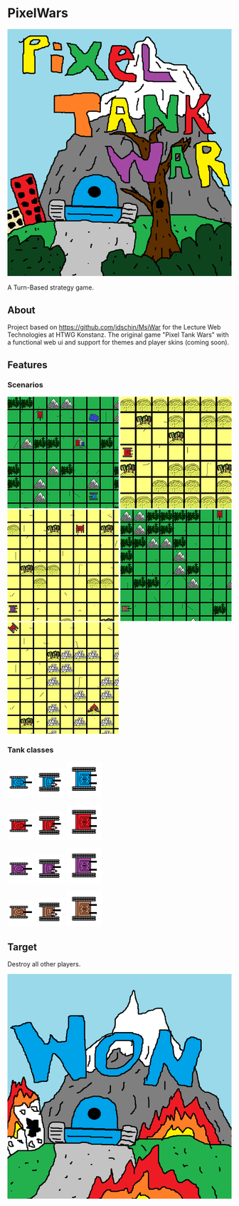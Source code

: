 # PixelWars

![Alt-Text](https://github.com/AbgespaceterTyp/PixelWars/blob/master/pixel-wars-play/public/images/background_opening.png "Pixel Tank Wars")

A Turn-Based strategy game.

## About

Project based on https://github.com/jdschin/MsiWar for the Lecture Web Technologies at HTWG Konstanz.
The original game "Pixel Tank Wars" with a functional web ui and support for themes and player skins (coming soon).

## Features

### Scenarios

![Alt-Text](https://github.com/AbgespaceterTyp/PixelWars/blob/master/pixel-wars-play/public/images/Scenario_0.png "Black Wood Battle")
![Alt-Text](https://github.com/AbgespaceterTyp/PixelWars/blob/master/pixel-wars-play/public/images/Scenario_1.png "Grand Canyon")
![Alt-Text](https://github.com/AbgespaceterTyp/PixelWars/blob/master/pixel-wars-play/public/images/Scenario_2.png "Desert War")
![Alt-Text](https://github.com/AbgespaceterTyp/PixelWars/blob/master/pixel-wars-play/public/images/Scenario_3.png "Showdown in the Alps")
![Alt-Text](https://github.com/AbgespaceterTyp/PixelWars/blob/master/pixel-wars-play/public/images/Scenario_4.png "Back Hawk Down")

### Tank classes

![Alt-Text](https://github.com/AbgespaceterTyp/PixelWars/blob/master/pixel-wars-play/public/images/light_tank_blue_90.png "Light Tank")
![Alt-Text](https://github.com/AbgespaceterTyp/PixelWars/blob/master/pixel-wars-play/public/images/medium_tank_blue_90.png "Medium Tank")
![Alt-Text](https://github.com/AbgespaceterTyp/PixelWars/blob/master/pixel-wars-play/public/images/heavy_tank_blue_90.png "Heavy Tank")

![Alt-Text](https://github.com/AbgespaceterTyp/PixelWars/blob/master/pixel-wars-play/public/images/light_tank_red_90.png "Light Tank")
![Alt-Text](https://github.com/AbgespaceterTyp/PixelWars/blob/master/pixel-wars-play/public/images/medium_tank_red_90.png "Medium Tank")
![Alt-Text](https://github.com/AbgespaceterTyp/PixelWars/blob/master/pixel-wars-play/public/images/heavy_tank_red_90.png "Heavy Tank")

![Alt-Text](https://github.com/AbgespaceterTyp/PixelWars/blob/master/pixel-wars-play/public/images/light_tank_purple_90.png "Light Tank")
![Alt-Text](https://github.com/AbgespaceterTyp/PixelWars/blob/master/pixel-wars-play/public/images/medium_tank_purple_90.png "Medium Tank")
![Alt-Text](https://github.com/AbgespaceterTyp/PixelWars/blob/master/pixel-wars-play/public/images/heavy_tank_purple_90.png "Heavy Tank")

![Alt-Text](https://github.com/AbgespaceterTyp/PixelWars/blob/master/pixel-wars-play/public/images/light_tank_brown_90.png "Light Tank")
![Alt-Text](https://github.com/AbgespaceterTyp/PixelWars/blob/master/pixel-wars-play/public/images/medium_tank_brown_90.png "Medium Tank")
![Alt-Text](https://github.com/AbgespaceterTyp/PixelWars/blob/master/pixel-wars-play/public/images/heavy_tank_brown_90.png "Heavy Tank")

## Target

Destroy all other players.

![Alt-Text](https://github.com/AbgespaceterTyp/PixelWars/blob/master/pixel-wars-play/public/images/background_won_blue.png "Win the war!")
